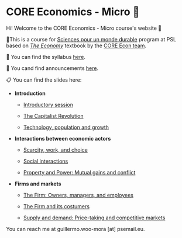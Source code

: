 # CORE Economics - Micro :game_die:

Hi! Welcome to the CORE Economics - Micro course's website :wave:

:closed_book:This is a course for [Sciences pour un monde durable](https://psl.eu/formation/sciences-monde-durable) program at PSL based on [*The Economy*](https://www.core-econ.org/the-economy/) textbook by the [CORE Econ team](https://www.core-econ.org/).

:paperclip: You can find the syllabus [here](https://www.dropbox.com/s/5als72z6wbzk1hm/Woo-Mora.%20Syllabus%20CORE%20Econ%20Micro%20PSL.pdf?dl=0).

:loudspeaker: You cand find announcements [here](https://github.com/woomora/CORE-econ-micro/blob/master/announcements.md).

:clipboard: You can find the slides here:

- **Introduction**

  - [Introductory session](https://woomora.github.io/CORE-econ-micro/Intro/core-intro.html#1)
 
  - [The Capitalist Revolution](https://woomora.github.io/CORE-econ-micro/Unit-1/core-unit1.html#1)
  
  - [Technology, population and growth](https://woomora.github.io/CORE-econ-micro/Unit-2/core-unit2.html#1)
  
- **Interactions between economic actors**

  - [Scarcity, work, and choice](https://woomora.github.io/CORE-econ-micro/Unit-3/core-unit3.html#1)  
  
  - [Social interactions](https://woomora.github.io/CORE-econ-micro/Unit-4/core-unit4.html#1)  
  
  - [Property and Power: Mutual gains and conflict](https://woomora.github.io/CORE-econ-micro/Unit-5/core-unit5.html#1)  
  
- **Firms and markets**

  - [The Firm: Owners, managers, and employees](https://woomora.github.io/CORE-econ-micro/Unit-6/core-unit6.html#1)  
  
  - [The Firm and its costumers](https://woomora.github.io/CORE-econ-micro/Unit-7/core-unit7.html#1)  
  
  - [Supply and demand: Price-taking and competitive markets](https://woomora.github.io/CORE-econ-micro/Unit-8/core-unit8.html#1)  


You can reach me at guillermo.woo-mora [at] psemail.eu.
